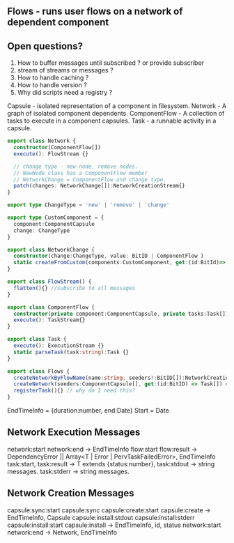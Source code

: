 Flows - runs user flows on a network of dependent component
-----

Open questions?
------------------
1. How to buffer messages until subscribed ? or provide subscriber
2. stream of streams or messages ?
3. How to handle caching ?
4. How to handle version ?
5. Why did scripts need a registry ?

Capsule - isolated representation of a component in filesystem.
Network - A graph of isolated component dependents.
ComponentFlow - A collection of tasks to execute in a component capsules.
Task - a runnable activity in a capsule.

```ts
export class Network {
  constructor(ComponentFlow[])
  execute(): FlowStream {}

  // change type - new-node, remove nodes.
  // NewNode class has a ComponentFlow member
  // NetworkChange = ComponentFlow and change type.
  patch(changes: NetworkChange[]):NetworkCreationStream{}
}

export type ChangeType = 'new' | 'remove' | 'change'

export type CustomComponent = {
  component:ComponentCapsule
  change: ChangeType
}

export class NetworkChange {
  constructor(change:ChangeType, value: BitID | ComponentFlow )
  static createFromCustom(components:CustomComponent, get:(id:BitId)=> Task[]):NetworkChange[]
}

export class FlowStream() {
  flatten(){} //subscribe to all messages
}

export class ComponentFlow {
  constructor(private component:ComponentCapsule, private tasks:Task[]) {}
  execute(): TaskStream{}
}

export class Task {
  execute(): ExecutionStream {}
  static parseTask(task:string):Task {}
}

export class Flows {
  createNetworkByFlowName(name:string, seeders?:BitID[]):NetworkCreationStream {}  // for Run in workspace
  createNetwork(seeders:ComponentCapsule[], get:(id:BitID) => Task[]) => NetworkCreationStream {} // for compile
  registerTask(){} // why do I need this?
}
```
EndTimeInfo = {duration:number, end:Date}
Start = Date

Network Execution Messages
------------------
network:start
network:end -> EndTimeInfo
flow:start
flow:result -> DependencyError || Array<T | Error | PervTaskFailedError>, EndTimeInfo
task:start,
task:result -> T extends {status:number},
task:stdout -> string messages.
task:stderr -> string messages.


Network Creation Messages
----------------------
capsule:sync:start
capsule:sync
capsule:create:start
capsule:create -> EndTimeInfo, Capsule
capsule:install:stdout
capsule:install:stderr
capsule:install:start
capsule:install -> EndTimeInfo, id, status
network:start
network:end -> Network, EndTimeInfo
